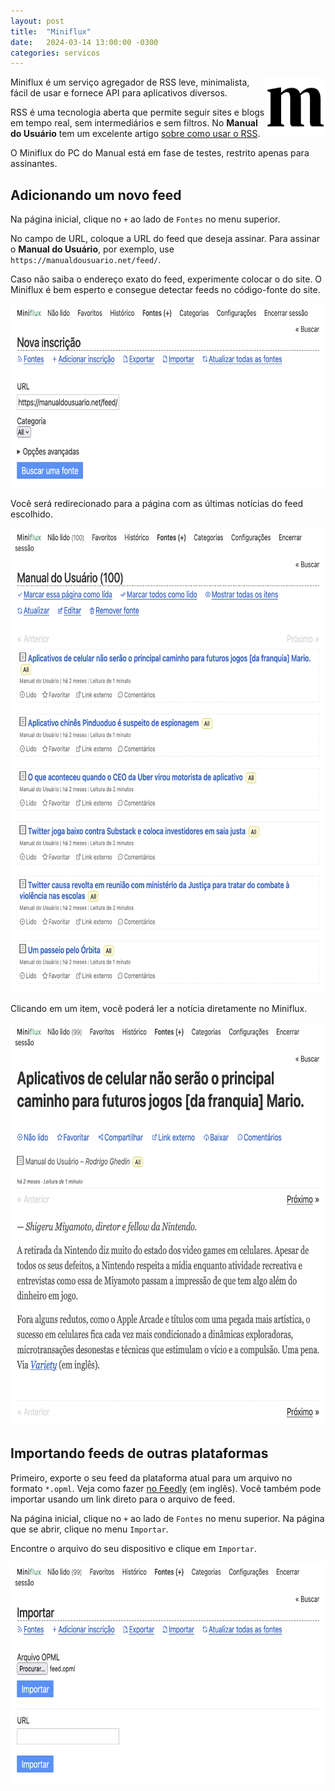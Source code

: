 ```yaml
---
layout: post
title:  "Miniflux"
date:   2024-03-14 13:00:00 -0300
categories: servicos
---
```

<img src="/assets/miniflux.svg" alt="Logo do Miniflux" width="96" height="96" style="float: right; box-shadow: none;" />Miniflux é um serviço agregador de RSS leve, minimalista, fácil de usar e fornece API para aplicativos diversos.

RSS é uma tecnologia aberta que permite seguir sites e blogs em tempo real, sem intermediários e sem filtros. No **Manual do Usuário** tem um excelente artigo [sobre como usar o RSS](https://manualdousuario.net/como-usar-feeds-rss/).

O Miniflux do PC do Manual está em fase de testes, restrito apenas para assinantes.

## Adicionando um novo feed

Na página inicial, clique no `+` ao lado de `Fontes` no menu superior.

No campo de URL, coloque a URL do feed que deseja assinar. Para assinar o **Manual do Usuário**, por exemplo, use `https://manualdousuario.net/feed/`.

Caso não saiba o endereço exato do feed, experimente colocar o do site. O Miniflux é bem esperto e consegue detectar feeds no código-fonte do site.

<img src="/assets/miniflux/miniflux-novo-feed.png" alt="Tela de cadastro de novo feed no Miniflux." width="688" height="294" />

Você será redirecionado para a página com as últimas notícias do feed escolhido.

<img src="/assets/miniflux/miniflux-feed-lista.png" alt="Tela com itens do feed do Manual do Usuário no Miniflux." width="688" height="743" />

Clicando em um item, você poderá ler a notícia diretamente no Miniflux.

<img src="/assets/miniflux/miniflux-feed-item.png" alt="Item/post do Manual do Usuário aberto no Miniflux." width="688" height="645" />

## Importando feeds de outras plataformas

Primeiro, exporte o seu feed da plataforma atual para um arquivo no formato `*.opml`. Veja como fazer [no Feedly](https://feedly.helpscoutdocs.com/article/52-how-can-i-export-my-sources-and-feeds-through-opml) (em inglês). Você também pode importar usando um link direto para o arquivo de feed.

Na página inicial, clique no `+` ao lado de `Fontes` no menu superior. Na página que se abrir, clique no menu `Importar`.

Encontre o arquivo do seu dispositivo e clique em `Importar`.

<img src="/assets/miniflux/miniflux-importar.png" alt="Tela de importação de feeds via arquivo OPML no Miniflux." width="688" height="352" />